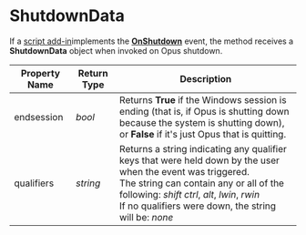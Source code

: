 # ShutdownData

If a [script add-in](/Manual/scripting/script_add-ins/RAEDME.md)implements the **[OnShutdown](../scripting_events/onshutdown.md)** event, the method receives a **ShutdownData** object when invoked on Opus shutdown.

| Property Name | Return Type | Description |
| --- | --- | --- |
| endsession | *bool* | Returns **True** if the Windows session is ending (that is, if Opus is shutting down because the system is shutting down), or **False** if it's just Opus that is quitting. |
| qualifiers | *string* | Returns a string indicating any qualifier keys that were held down by the user when the event was triggered.  <br />The string can contain any or all of the following: *shift* *ctrl*, *alt*, *lwin*, *rwin*  <br />If no qualifiers were down, the string will be: *none* |

